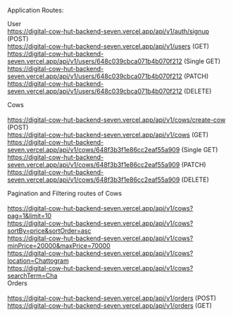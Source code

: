 Application Routes:<br>

User<br>
https://digital-cow-hut-backend-seven.vercel.app/api/v1/auth/signup (POST)<br>
https://digital-cow-hut-backend-seven.vercel.app/api/v1/users (GET)<br>
https://digital-cow-hut-backend-seven.vercel.app/api/v1/users/648c039cbca071b4b070f212 (Single GET) <br>
https://digital-cow-hut-backend-seven.vercel.app/api/v1/users/648c039cbca071b4b070f212 (PATCH)<br>
https://digital-cow-hut-backend-seven.vercel.app/api/v1/users/648c039cbca071b4b070f212 (DELETE)<br>

Cows<br><br>
https://digital-cow-hut-backend-seven.vercel.app/api/v1/cows/create-cow (POST)<br>
https://digital-cow-hut-backend-seven.vercel.app/api/v1/cows (GET)<br>
https://digital-cow-hut-backend-seven.vercel.app/api/v1/cows/648f3b3f1e86cc2eaf55a909 (Single GET)<br>
https://digital-cow-hut-backend-seven.vercel.app/api/v1/cows/648f3b3f1e86cc2eaf55a909 (PATCH)<br>
https://digital-cow-hut-backend-seven.vercel.app/api/v1/cows/648f3b3f1e86cc2eaf55a909 (DELETE)<br>

Pagination and Filtering routes of Cows<br><br>
https://digital-cow-hut-backend-seven.vercel.app/api/v1/cows?pag=1&limit=10<br>
https://digital-cow-hut-backend-seven.vercel.app/api/v1/cows?sortBy=price&sortOrder=asc<br>
https://digital-cow-hut-backend-seven.vercel.app/api/v1/cows?minPrice=20000&maxPrice=70000<br>
https://digital-cow-hut-backend-seven.vercel.app/api/v1/cows?location=Chattogram<br>
https://digital-cow-hut-backend-seven.vercel.app/api/v1/cows?searchTerm=Cha<br>
Orders<br><br>
https://digital-cow-hut-backend-seven.vercel.app/api/v1/orders (POST)<br>
https://digital-cow-hut-backend-seven.vercel.app/api/v1/orders (GET)<br>
